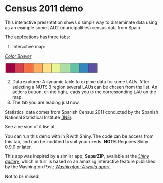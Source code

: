 # Census 2011 demo

This interactive presentation shows s simple way to disseminate data using as an example some LAU2 (municipalities) census data from Spain.

The applications has three tabs:
1. Interactive map: 

_[Color Brewer](http://colorbrewer2.org/)_

  ![10 class Spectral diverging](data/BrewerSpectra10.jpg)

2. Data explorer: A dynamic table to explore data for some LAUs. After selecting a NUTS 3 region several LAUs can be chosen from the list. An actions button, on the right, leads you to the corresponding LAU on the map.
3. The tab you are reading just now.

Statistical data comes from Spanish Census 2011 conducted by the Spanish National Statistical Institute [(INE)](http://www.ine.es/).

See a version of it live at 

You can run this demo with in R with Shiny. The code can be access from this tab, and can be modified to suit your needs.
**NOTE:** Requires Shiny 0.9.0 or later.

This app was inspired by a similar app, **SuperZIP**, available at the _[Shiny gallery](http://shiny.rstudio.com/gallery/)_, which in turn is based on an amazing interactive feature published by the Washington Post: _[Washington: A world apart](http://www.washingtonpost.com/sf/local/2013/11/09/washington-a-world-apart/)_.

Not to be miised!
